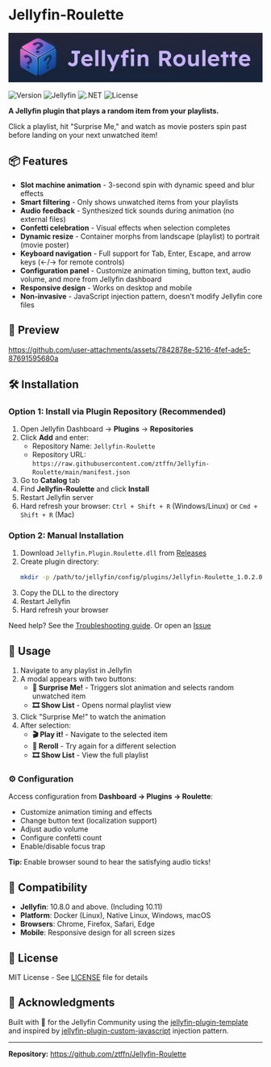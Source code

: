 # Jellyfin-Roulette
 ![plugin banner](https://github.com/ztffn/Jellyfin-Roulette/blob/main/screenshots/playlistRouletteIconHeader.png) 
 
![Version](https://img.shields.io/badge/version-1.0.2-blue)
![Jellyfin](https://img.shields.io/badge/jellyfin-10.8%2B-purple)
![.NET](https://img.shields.io/badge/.NET-8.0-512BD4)
![License](https://img.shields.io/badge/license-MIT-green)

**A Jellyfin plugin that plays a random item from your playlists.**

Click a playlist, hit "Surprise Me," and watch as movie posters spin past before landing on your next unwatched item!


## 📦 Features

- **Slot machine animation** - 3-second spin with dynamic speed and blur effects
- **Smart filtering** - Only shows unwatched items from your playlists
- **Audio feedback** - Synthesized tick sounds during animation (no external files)
- **Confetti celebration** - Visual effects when selection completes
- **Dynamic resize** - Container morphs from landscape (playlist) to portrait (movie poster)
- **Keyboard navigation** - Full support for Tab, Enter, Escape, and arrow keys (←/→ for remote controls)
- **Configuration panel** - Customize animation timing, button text, audio volume, and more from Jellyfin dashboard
- **Responsive design** - Works on desktop and mobile
- **Non-invasive** - JavaScript injection pattern, doesn't modify Jellyfin core files

## 🎥 Preview
https://github.com/user-attachments/assets/7842878e-5216-4fef-ade5-87691595680a


 
## 🛠️ Installation

### Option 1: Install via Plugin Repository (Recommended)

1. Open Jellyfin Dashboard → **Plugins** → **Repositories**
2. Click **Add** and enter:
   - Repository Name: `Jellyfin-Roulette`
   - Repository URL: `https://raw.githubusercontent.com/ztffn/Jellyfin-Roulette/main/manifest.json`
3. Go to **Catalog** tab
4. Find **Jellyfin-Roulette** and click **Install**
5. Restart Jellyfin server
6. Hard refresh your browser: `Ctrl + Shift + R` (Windows/Linux) or `Cmd + Shift + R` (Mac)

### Option 2: Manual Installation

1. Download `Jellyfin.Plugin.Roulette.dll` from [Releases](https://github.com/ztffn/Jellyfin-Roulette/releases)
2. Create plugin directory:
   ```bash
   mkdir -p /path/to/jellyfin/config/plugins/Jellyfin-Roulette_1.0.2.0/
   ```
3. Copy the DLL to the directory
4. Restart Jellyfin
5. Hard refresh your browser

Need help? See the [Troubleshooting guide](TROUBLESHOOTING.md). Or open an [Issue](https://github.com/ztffn/Jellyfin-Roulette/issues)

## 🎰 Usage

1. Navigate to any playlist in Jellyfin
2. A modal appears with two buttons:
   - **🍿 Surprise Me!** - Triggers slot animation and selects random unwatched item
   - **🎞️ Show List** - Opens normal playlist view
3. Click "Surprise Me!" to watch the animation
4. After selection:
   - **🎬 Play it!** - Navigate to the selected item
   - **🎲 Reroll** - Try again for a different selection
   - **🎞️ Show List** - View the full playlist

### ⚙️ Configuration

Access configuration from **Dashboard → Plugins → Roulette**:
- Customize animation timing and effects
- Change button text (localization support)
- Adjust audio volume
- Configure confetti count
- Enable/disable focus trap

**Tip:** Enable browser sound to hear the satisfying audio ticks!

## 🔄 Compatibility

- **Jellyfin**: 10.8.0 and above. (Including 10.11)
- **Platform**: Docker (Linux), Native Linux, Windows, macOS
- **Browsers**: Chrome, Firefox, Safari, Edge
- **Mobile**: Responsive design for all screen sizes

## 📄 License

MIT License - See [LICENSE](LICENSE) file for details

## 🙏 Acknowledgments

Built with 🎲 for the Jellyfin Community using the [jellyfin-plugin-template](https://github.com/jellyfin/jellyfin-plugin-template) and inspired by [jellyfin-plugin-custom-javascript](https://github.com/johnpc/jellyfin-plugin-custom-javascript) injection pattern.

---

**Repository:** https://github.com/ztffn/Jellyfin-Roulette
